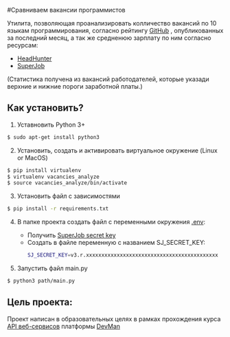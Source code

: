 #Сравниваем вакансии программистов

Утилита, позволяющая проанализировать колличество вакансий по 10 языкам программирования, согласно рейтингу [GitHub](https://habr.com/ru/post/310262/)
, опубликованных за последний месяц, а так же средненюю зарплату по ним
согласно ресурсам:
 * [HeadHunter](https://hh.ru/)
 * [SuperJob](https://www.superjob.ru/)
 

 (Статистика получена из вакансий работодателей, которые указади верхние и нижние пороги заработной платы.)
 
## Как установить?
1. Уставновить Python 3+
```sh
$ sudo apt-get install python3
```
2. Установить, создать и активировать виртуальное окружение (Linux or MacOS)
```sh
$ pip install virtualenv
$ virtualenv vacancies_analyze
$ source vacancies_analyze/bin/activate
```
3. Установить файл с зависимостями
```sh
$ pip install -r requirements.txt
```
4. В папке проекта создать файл с переменными окружения [.env](https://pypi.org/project/python-dotenv/):
   - Получить [SuperJob secret key](https://api.superjob.ru/register)
   - Создать в файле переменную с названием SJ_SECRET_KEY:
        ```sh
        SJ_SECRET_KEY=v3.r.xxxxxxxxxxxxxxxxxxxxxxxxxxxxxxxxxxxxxxxxxxx
        ```

5. Запустить файл main.py
```sh
$ python3 path/main.py
```

## Цель проекта:
Проект написан в образовательных целях в рамках прохождения курса [API веб-сервисов](https://dvmn.org/modules/web-api)
платформы [DevMan](https://dvmn.org/)